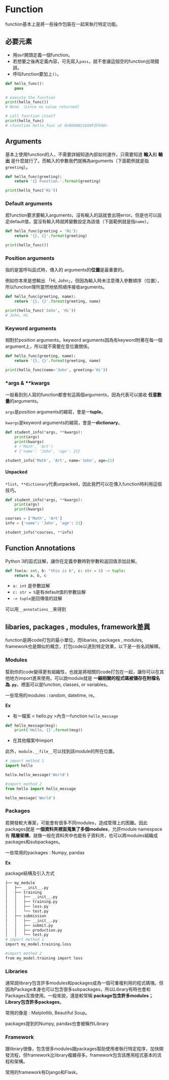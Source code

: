 # Function

function基本上是將一些操作包裝在一起來執行特定功能。

## 必要元素

- 用`def`開頭定義一個function。
- 若想要之後再定義內容，可先寫入`pass`，就不會讓這個空的function出現錯誤。
- 呼叫function要加上`()`。

```python
def hello_func():
    pass

# execute the function
print(hello_func())
# None （since no value returned）

# call function itself
print(hello_func)
# <function hello_func at 0x0000021604F2F040>
```

## Arguments

基本上使用function的人，不需要詳細知道內部如何運作，只需要知道 **輸入**和 **輸出** 是什麼就行了。而輸入的參數我們就稱為arguments（下面範例就是指`greeting`）。

```python
def hello_func(greeting):
    return '{} Function.'.format(greeting)

print(hello_func('Hi'))
```

### Default arguments

若function要求要輸入arguments，沒有輸入的話就會出現error。但是也可以設定default值，當沒有輸入時就將變數設定為該值（下面範例就是指`name`）。

```python
def hello_func(greeting = 'Hi'):
    return '{}, {}'.format(greeting)

print(hello_func())
```

### Position arguments

指的是當呼叫函式時，傳入的 arguments的**位置**是最重要的。

例如你本來是想輸出 「Hi, John」，但因為輸入時未注意傳入參數順序（位置），所以function理所當然地依照順序接收arguments。

```python
def hello_func(greeting, name):
    return '{}, {}'.format(greeting, name)

print(hello_func('John', 'Hi'))
# John, Hi
```

### Keyword arguments

相對於position arguments，keyword arguments因為有keyword附著在每一個argument上，所以就不需要在意位置關係。

```python
def hello_func(greeting, name):
    return '{}, {}'.format(greeting, name)

print(hello_func(name='John', greeting='Hi'))
```

### *args & **kwargs

一般看到別人寫的function都會有這兩個arguments，因為代表可以接收 **任意數量**的arguments。

`args`是position arguments的縮寫，會是一**tuple**。

`kwargs`是keyword arguments的縮寫，會是一**dictionary**。

```python
def student_info(*args, **kwargs):
    print(args)
    print(kwargs)
    # ('Math', 'Art')
    # {'name': 'John', 'age': 21}

student_info('Math', 'Art', name='John', age=21)
```

#### Unpacked

`*list`、`**dictionary`代表unpacked，因此我們可以在傳入function時利用這個技巧。

```python
def student_info(*args, **kwargs):
    print(args)
    print(kwargs)

courses = ['Math', 'Art']
info = {'name': 'John', 'age': 21}

student_info(*courses, **info)
```

## Function Annotations

Python 3的函式註解，讓你在定義參數時對參數和返回值添加註解。

```python
def foo(a: int, b: "this is b", c: str = 5) -> tuple:
    return a, b, c
```

- `a: int` 是參數註解
- `c: str = 5`是有default值的參數註解
- `-> tuple`是回傳值的註解

可以用`__annotations__`來得到

## libaries, packages , modules, framework差異

function是將code打包的最小單位，而libaries, packages , modules, framework也是類似的概念，打包code以達到特定效果，以下是一些名詞解釋。

### Modules

幫助你的code變得更有組織性，也就是將相關的code打包在一起，讓你可以在其他地方import進來使用。可以說module就是 **一綑相關的程式碼被儲存在附檔名為`.py`**。裡面可以是function, classes, or variables。

一些常用的modules : random, datetime, re。

**Ex**

- 有一檔案 < hello.py >內含一function `hello_message`

```python
def hello_message(msg):
    print('Hello, {}'.format(msg))
```

- 在其他檔案中import

此外，`module.__file__`可以找到該module的所在位置。

```python
# import method 1
import hello

hello.hello_message('World')

#import method 2
from hello import hello_message

hello_message('World')
```

### Packages

若開發較大專案，可能會有很多不同modules，造成管理上的困難。因此 packages就是 **一個資料夾裡面蒐集了多個modules**，允許module namespace有 **階層架構**，就像一般在資料夾中也能有子資料夾，也可以將modules組織成packages和subpackages。

一些常用的packages : Numpy, pandas

**Ex**

package結構及引入方式

```bash
├── my_module
│   ├── __init__.py
│   ├── training
│   │   ├── __init__.py
│   │   ├── training.py
│   │   ├── loss.py
│   │   └── test.py
│   ├── submission
│   │   ├── __init__.py
│   │   ├── submit.py
│   │   ├── production.py
│   │   └── test.py
# import method 1
import my_model.training.loss

#import method 2
from my_model.training import loss
```

### Libraries

通常說library包含許多modules和packages成為一個可重複利用的程式碼塊。但因為Package本身也可以包含很多subpackages，所以Library有時也會和Packages互換使用。一般來說，還是較常稱 **package包含許多modules；Library包含許多packages**。

常用的像是 : Matplotlib, Beautiful Soup。

packages提到的Numpy, pandas也會被稱作Library

### Framework

跟library很像，包含很多modules跟packages幫助使用者執行特定程序，加快開發流程，但framework比library複雜得多。framework包含該應用程式基本的流程和架構。

常用的framework有Django和Flask。
